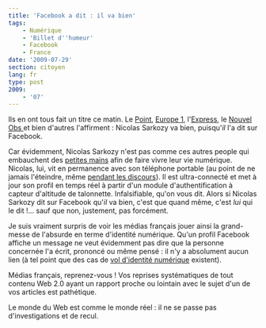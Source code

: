 ```yaml
---
title: 'Facebook a dit : il va bien'
tags:
    - Numérique
    - 'Billet d''humeur'
    - Facebook
    - France
date: '2009-07-29'
section: citoyen
lang: fr
type: post
2009:
    - '07'
---
```


Ils en ont tous fait un titre ce matin. Le [Point](http://www.lepoint.fr/actualites-politique/2009-07-29/sarkozy-assure-qu-il-va-tres-bien-sur-facebook/917/0/365173), [Europe 1](http://www.europe1.fr/actus), l'[Express](http://www.lexpress.fr/actualite/depeches/), le [Nouvel Obs ](http://tempsreel.nouvelobs.com/politique/20090729.OBS5783/nicolas-sarkozy-ma-sante-est-bonne-mais-il-faut-que-je-me-repose.html)et bien d'autres l'affirment&nbsp;: Nicolas Sarkozy va bien, puisqu'_il_ l'a dit sur Facebook.

Car évidemment, Nicolas Sarkozy n'est pas comme ces autres people qui embauchent des [petites mains](/2008/03/bienvenue-au-nouveau-lecteur-des-blogs/) afin de faire vivre leur vie numérique. Nicolas, lui, vit en permanence avec son téléphone portable (au point de ne jamais l'éteindre, même [pendant les discours](http://www.dailymotion.com/video/x3ebmm_le-portable-de-nicolas-sarkozy)). Il est ultra-connecté et met à jour son profil en temps réel à partir d'un module d'authentification à capteur d'altitude de talonnette. Infalsifiable, qu'on vous dit. Alors si Nicolas Sarkozy dit sur Facebook qu'_il_ va bien, c'est que quand même, c'est _lui_ qui le dit&nbsp;!… sauf que non, justement, pas forcément.

Je suis vraiment surpris de voir les médias français jouer ainsi la grand-messe de l'absurde en terme d'identité numérique. Qu'un profil Facebook affiche un message ne veut évidemment pas dire que la personne concernée l'a écrit, prononcé ou même pensé : il n'y a absolument aucun lien (à tel point que des cas de [vol d'identité numérique](http://www.zdnet.fr/actualites/les-internautes-anglophones-davantage-victimes-de-vol-d-identite-39384348.htm) existent).

Médias français, reprenez-vous&nbsp;! Vos reprises systématiques de tout contenu Web 2.0 ayant un rapport proche ou lointain avec le sujet d'un de vos articles est pathétique.

Le monde du Web est comme le monde réel&nbsp;: il ne se passe pas d'investigations et de recul.